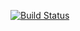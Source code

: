 [![Build Status](https://travis-ci.org/ssnikolay/pumper.svg?branch=master)](https://travis-ci.org/ssnikolay/pumper)

